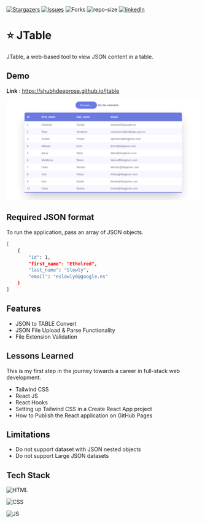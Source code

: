 <!-- Links -->
[![Stargazers](https://img.shields.io/github/stars/ShubhdeepRose/jtable?style=for-the-badge)](https://github.com/ShubhdeepRose/jtable/stargazers)
[![Issues](https://img.shields.io/github/issues/ShubhdeepRose/jtable?style=for-the-badge)](https://github.com/ShubhdeepRose/jtable/issues)
![Forks](https://img.shields.io/github/forks/ShubhdeepRose/jtable?style=for-the-badge)
![repo-size](https://img.shields.io/github/languages/code-size/ShubhdeepRose/jtable?style=for-the-badge)
[![linkedIn](https://img.shields.io/badge/-LinkedIn-black.svg?style=for-the-badge&logo=linkedin&colorB=555
)](https://linkedin.com/in/shubhdeep404)

# ⭐ JTable 

JTable, a web-based tool to view JSON content in a table.

## Demo

**Link** : https://shubhdeeprose.github.io/jtable

![ProjectDemo](./public/demo.png)


## Required JSON format

To run the application, pass an array of JSON objects.

```bash
[
    {
        "id": 1,
        "first_name": "Ethelred",
        "last_name": "Slowly",
        "email": "eslowly0@google.es"
    }
]
```

## Features

- JSON to TABLE Convert
- JSON File Upload & Parse Functionality
- File Extension Validation 


## Lessons Learned

This is my first step in the journey towards a career in full-stack web development.

* Tailwind CSS
* React JS
* React Hooks
* Setting up Tailwind CSS in a Create React App project
* How to Publish the React application on GitHub Pages

## Limitations

* Do not support dataset with JSON nested objects
* Do not support Large JSON datasets

## Tech Stack

![HTML][html-shield]

![CSS][css-shield] 

![JS][js-shield]


[html-shield]: https://img.shields.io/badge/HTML5-E34F26?style=for-the-badge&logo=html5&logoColor=white
[css-shield]:https://img.shields.io/badge/Tailwind_CSS-38B2AC?style=for-the-badge&logo=tailwind-css&logoColor=white
[js-shield]:https://img.shields.io/badge/React-20232A?style=for-the-badge&logo=react&logoColor=61DAFB
